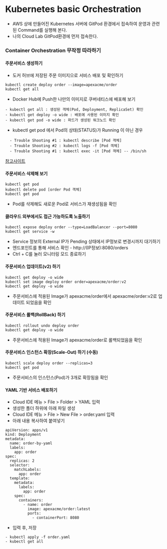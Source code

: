# Kubernetes basic Orchestration 

- AWS 상에 만들어진 Kubernetes 서버에 GitPod 환경에서 접속하여 운영과 관련된 Command를 실행해 본다.
- 나의 Cloud Lab GitPod환경에 먼저 접속한다.


### Container Orchestration 무작정 따라하기 

#### 주문서비스 생성하기 

- 도커 허브에 저장된 주문 이미지으로 서비스 배포 및 확인하기

```
kubectl create deploy order --image=apexacme/order
kubectl get all
```

- Docker Hub에 Push한 나만의 이미지로 쿠버네티스에 배포해 보기
```
- kubectl get all : 생성된 객체(Pod, Deployment, ReplicaSet) 확인
- kubectl get deploy -o wide : 배포에 사용된 이미지 확인
- kubectl get pod -o wide : 파드가 생성된 워크노드 확인
```

- kubectl get pod 에서 Pod의 상태(STATUS)가 Running 이 아닌 경우
```
  - Trouble Shooting #1 : kubectl describe [Pod 객체]
  - Trouble Shooting #2 : kubectl logs -f [Pod 객체]
  - Trouble Shooting #1 : kubectl exec -it [Pod 객체] -- /bin/sh 
```
[참고사이트](http://www.msaschool.io/operation/checkpoint/check-point-one/)


#### 주문서비스 삭제해 보기 

```
kubectl get pod
kubectl delete pod [order Pod 객체] 
kubectl get pod
```

- Pod를 삭제해도 새로운 Pod로 서비스가 재생성됨을 확인


#### 클라우드 외부에서도 접근 가능하도록 노출하기

```
kubectl expose deploy order --type=LoadBalancer --port=8080
kubectl get service -w
```

- Service 정보의 External IP가 Pending 상태에서 IP정보로 변경시까지 대기하기
- 엔드포인트를 통해 서비스 확인 - http://(IP정보):8080/orders
- Ctrl + C를 눌러 모니터링 모드 종료하기 


#### 주문서비스 업데이트(v2) 하기

```
kubectl get deploy -o wide
kubectl set image deploy order order=apexacme/order:v2
kubectl get deploy -o wide
```

- 주문서비스에 적용된 Image가 apexacme/order에서 apexacme/order:v2로 업데이트 되었음을 확인


#### 주문서비스 롤백(RollBack) 하기

```
kubectl rollout undo deploy order
kubectl get deploy -o wide
```

- 주문서비스에 적용된 Image가 apexacme/order로 롤백되었음을 확인



#### 주문서비스 인스턴스 확장(Scale-Out) 하기 (수동)

```
kubectl scale deploy order --replicas=3
kubectl get pod
```

- 주문서비스의 인스턴스(Pod)가 3개로 확장됨을 확인


#### YAML 기반 서비스 배포하기

- Cloud IDE 메뉴 > File > Folder > YAML 입력
- 생성한 폴더 하위에 아래 파일 생성
- Cloud IDE 메뉴 > File > New File > order.yaml 입력 
- 아래 내용 복사하여 붙여넣기

```
apiVersion: apps/v1
kind: Deployment
metadata:
  name: order-by-yaml
  labels:
    app: order
spec:
  replicas: 2
  selector:
    matchLabels:
      app: order
  template:
    metadata:
      labels:
        app: order
    spec:
      containers:
        - name: order
          image: apexacme/order:latest
          ports:
            - containerPort: 8080        
```

- 입력 후, 저장
```
- kubectl apply -f order.yaml 
- kubectl get all 
```
